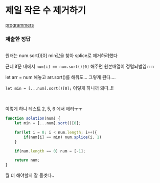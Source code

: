 # 제일 작은 수 제거하기

[programmers](https://programmers.co.kr/learn/courses/30/lessons/12935)

### 제출한 정답
```js
```

원래는 num.sort()[0] min값을 찾아 splice로 제거하려했다

근데 if문 내에서 `num[i] == num.sort()[0]` 해주면 원본배열이 정렬되벌임ㅠㅠ

let arr = num 해놓고 arr.sort()를 해줘도... 그렇게 된다....

`let min = [...num].sort()[0];` 이렇게 하니까 돼따..!!

<br>

이렇게 하니 테스트 2, 5, 6 에서 에러ㅜㅜ
```js
function solution(num) {
    let min = [...num].sort()[0];

    for(let i = 0; i < num.length; i++){
        if(num[i] == min) num.splice(i, 1)
    }

    if(num.length == 0) num = [-1];

    return num;
}
```

뭘 더 해야할지 잘 몰겟다..